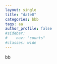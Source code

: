 ```yaml
---
layout: single
title: "date0"
categories: bbb
tags: aa
author_profile: false
#sidebar:
#    nav: "counts"
#classes: wide
---
```


bb